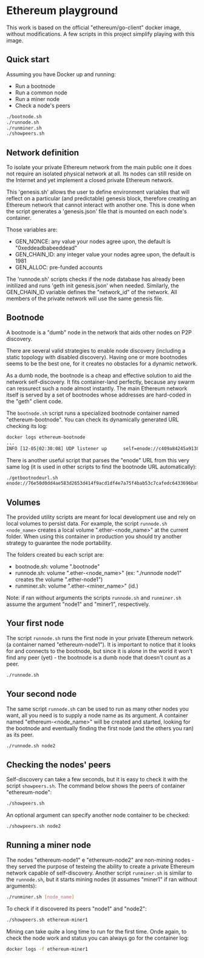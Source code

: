 Ethereum playground
==========

This work is based on the official "ethereum/go-client" docker image, without modifications. A few scripts in this project simplify playing with this image.

## Quick start

Assuming you have Docker up and running:

* Run a bootnode
* Run a common node
* Run a miner node
* Check a node's peers

```sh
./bootnode.sh
./runnode.sh
./runminer.sh
./showpeers.sh
```

## Network definition

To isolate your private Ethereum network from the main public one it does not require an isolated physical network at all. Its nodes can still reside on the Internet and yet implement a closed private Ethereum network.

This 'genesis.sh' allows the user to define environment variables that will reflect on a particular (and predictable) genesis block, therefore creating an Ethereum network that cannot interact with another one. This is done when the script generates a 'genesis.json' file that is mounted on each node's container.

Those variables are:

* GEN_NONCE: any value your nodes agree upon, the default is "0xeddeadbabeeddead"
* GEN_CHAIN_ID: any integer value your nodes agree upon, the default is 1981
* GEN_ALLOC: pre-funded accounts

The 'runnode.sh' scripts checks if the node database has already been initilized and runs 'geth init genesis.json' when needed. Similarly, the GEN_CHAIN_ID variable defines the "network_id" of the network. All members of the private network will use the same genesis file.

## Bootnode

A bootnode is a "dumb" node in the network that aids other nodes on P2P discovery.

There are several valid strategies to enable node discovery (including a static topology with disabled discovery). Having one or more bootnodes seems to be the best one, for it creates no obstacles for a dynamic network.

As a dumb node, the bootnode is a cheap and effective solution to aid the network self-discovery. It fits container-land perfectly, because any swarm can ressurect such a node almost instantly. The main Ethereum network itself is served by a set of bootnodes whose addresses are hard-coded in the "geth" client code.

The `bootnode.sh` script runs a specialized bootnode container named "ethereum-bootnode". You can check its dynamically generated URL checking its log:

```sh
docker logs ethereum-bootnode
...
INFO [12-05|02:30:08] UDP listener up      self=enode://c409a84245a91384a6743e800c4f45df31915d9c6a30c1352a4442d18e443b184107696231d714f3c3015f13263a416ec019d637fb567aea5455114f1cf161d2@[::]:30301
```

There is another useful script that parses the "enode" URL from this very same log (it is used in other scripts to find the bootnode URL automatically):

```sh
./getbootnodeurl.sh
enode://76e50d0dd4ae583d2653d414f9acd1df4e7a75f4bab53c7cafedc6433696ba9596c6dc84626423e629760b3ab2af9f97220dfee73961cb5be1a8ce1fa40a0bff@172.17.0.4:30301
```

## Volumes

The provided utility scripts are meant for local development use and rely on local volumes to persist data. For example, the script `runnode.sh <node_name>` creates a local volume ".ether-<node_name>" at the current folder. When using this container in production you should try another strategy to guarantee the node portability.

The folders created bu each script are:

* bootnode.sh: volume ".bootnode"
* runnode.sh: volume ".ether-<node_name>" (ex: "./runnode node1" creates the volume ".ether-node1")
* runminer.sh: volume ".ether-<miner_name>" (id.)

Note: if ran without arguments the scripts `runnode.sh` and `runminer.sh` assume the argument "node1" and "miner1", respectively.

## Your first node

The script `runnode.sh` runs the first node in your private Ethereum network (a container named "ethereum-node1"). It is important to notice that it looks for and connects to the bootnode, but since it is alone in the world it won't find any peer (yet) - the bootnode is a dumb node that doesn't count as a peer.

```sh
./runnode.sh
```

## Your second node

The same script `runnode.sh` can be used to run as many other nodes you want, all you need is to supply a node name as its argument. A container named "ethereum-<node_name>" will be created and started, looking for the bootnode and eventually finding the first node (and the others you ran) as its peer.

```sh
./runnode.sh node2
```

## Checking the nodes' peers

Self-discovery can take a few seconds, but it is easy to check it with the script `showpeers.sh`. The command below shows the peers of container "ethereum-node":

```sh
./showpeers.sh
```

An optional argument can specify another node container to be checked:

```sh
./showpeers.sh node2
```

## Running a miner node

The nodes "ethereum-node1" e "ethereum-node2" are non-mining nodes - they served the purpose of testeing the ability to create a private Ethereum network capable of self-discovery. Another script `runminer.sh` is similar to the `runnode.sh`, but it starts mining nodes (it assumes "miner1" if ran without arguments):

```sh
./runminer.sh [node_name]
```

To check if it discovered its peers "node1" and "node2":

```sh
./showpeers.sh ethereum-miner1
```

Mining can take quite a long time to run for the first time. Onde again, to check the node work and status you can always go for the container log:

```sh
docker logs -f ethereum-miner1
```



